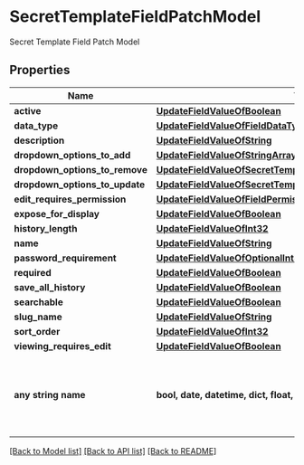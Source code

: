 # SecretTemplateFieldPatchModel

Secret Template Field Patch Model

## Properties
Name | Type | Description | Notes
------------ | ------------- | ------------- | -------------
**active** | [**UpdateFieldValueOfBoolean**](UpdateFieldValueOfBoolean.md) |  | [optional] 
**data_type** | [**UpdateFieldValueOfFieldDataType**](UpdateFieldValueOfFieldDataType.md) |  | [optional] 
**description** | [**UpdateFieldValueOfString**](UpdateFieldValueOfString.md) |  | [optional] 
**dropdown_options_to_add** | [**UpdateFieldValueOfStringArray**](UpdateFieldValueOfStringArray.md) |  | [optional] 
**dropdown_options_to_remove** | [**UpdateFieldValueOfSecretTemplateFieldOptionRemoveModelArray**](UpdateFieldValueOfSecretTemplateFieldOptionRemoveModelArray.md) |  | [optional] 
**dropdown_options_to_update** | [**UpdateFieldValueOfSecretTemplateFieldOptionUpdateModelArray**](UpdateFieldValueOfSecretTemplateFieldOptionUpdateModelArray.md) |  | [optional] 
**edit_requires_permission** | [**UpdateFieldValueOfFieldPermissionType**](UpdateFieldValueOfFieldPermissionType.md) |  | [optional] 
**expose_for_display** | [**UpdateFieldValueOfBoolean**](UpdateFieldValueOfBoolean.md) |  | [optional] 
**history_length** | [**UpdateFieldValueOfInt32**](UpdateFieldValueOfInt32.md) |  | [optional] 
**name** | [**UpdateFieldValueOfString**](UpdateFieldValueOfString.md) |  | [optional] 
**password_requirement** | [**UpdateFieldValueOfOptionalInt32**](UpdateFieldValueOfOptionalInt32.md) |  | [optional] 
**required** | [**UpdateFieldValueOfBoolean**](UpdateFieldValueOfBoolean.md) |  | [optional] 
**save_all_history** | [**UpdateFieldValueOfBoolean**](UpdateFieldValueOfBoolean.md) |  | [optional] 
**searchable** | [**UpdateFieldValueOfBoolean**](UpdateFieldValueOfBoolean.md) |  | [optional] 
**slug_name** | [**UpdateFieldValueOfString**](UpdateFieldValueOfString.md) |  | [optional] 
**sort_order** | [**UpdateFieldValueOfInt32**](UpdateFieldValueOfInt32.md) |  | [optional] 
**viewing_requires_edit** | [**UpdateFieldValueOfBoolean**](UpdateFieldValueOfBoolean.md) |  | [optional] 
**any string name** | **bool, date, datetime, dict, float, int, list, str, none_type** | any string name can be used but the value must be the correct type | [optional]

[[Back to Model list]](../README.md#documentation-for-models) [[Back to API list]](../README.md#documentation-for-api-endpoints) [[Back to README]](../README.md)


